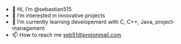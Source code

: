 - 👋 Hi, I’m @sebastian515
- 👀 I’m interested in innovative projects
- 🌱 I’m currently learning developement with C, C++, Java, project-management
- 📫 How to reach me seb51@protonmail.com

<!---
sebastian515/sebastian515 is a ✨ special ✨ repository because its `README.md` (this file) appears on your GitHub profile.
You can click the Preview link to take a look at your changes.
--->
